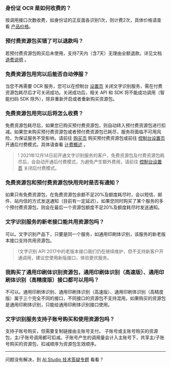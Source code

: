 ### 身份证 OCR 是如何收费的？
按调用接口次数收费，如身份证的正反面各识别1次，则计费2次，具体价格请查看 [产品价格](https://cloud.tencent.com/document/product/866/17619#.E4.BA.A7.E5.93.81.E4.BB.B7.E6.A0.BC)。

### 预付费资源包买错了可以退款吗？
若预付费资源包购买后未使用，支持7天内（含7天）无理由全额退款。详见文档 [退费说明](https://cloud.tencent.com/document/product/866/30577) 。

### 免费资源包用完以后能否自动停服？
当您不再需要 OCR 服务，您可以在控制台 [设置页](https://console.cloud.tencent.com/ocr/v2/settings) 关闭文字识别服务，需在付费资源包耗尽后才可关闭成功。关闭成功后，相关 API 和 SDK 将不能成功调用（智能扫码 SDK 除外），除非重新开启或者重新购买资源包。

### 免费资源包用完以后将怎么收费？
免费资源包耗尽后，如果您已购买预付费资源包，则自动转入预付费资源包进行扣减。如果您未购买预付费资源包或者预付费资源包已耗尽，服务将面临不可用风险，为保证服务不受影响，请前往 [购买页](https://buy.cloud.tencent.com/iai_ocr) 购买预付费资源包或前往 [控制台设置页](https://console.cloud.tencent.com/ocr/settings) 开通后付费模式。具体请查看 [计费概述](https://cloud.tencent.com/document/product/866/17619) 。
>! 2021年12月14日前开通文字识别服务的客户，免费资源包及付费资源包耗尽后，会自动开通后付费模式，为避免产生额外费用，请前往 [控制台设置页](https://console.cloud.tencent.com/ocr/settings) 关闭后付费模式。

### 免费资源包和预付费资源包快用完时是否有通知？
如果只有免费资源包，在免费资源包余额不足20%及额度耗尽时，会以短信、邮件、站内信的方式发送通知（目前有一定延迟）。如果您同时购买了某个服务的多个预付费资源包，则会在最后一个资源包额度不足20%及额度耗尽时发送通知。

### 文字识别服务的新老接口能共用资源包吗？
可以。文字识别产品下，只要是同一个服务，如通用印刷体识别，该服务的新老版本接口支持共用资源包。
>!文字识别 API 2017中的老版本接口我们仍在继续维护，但不支持新客户开通调用，建议您使用新版接口，体验更优服务。

### 我购买了通用印刷体识别资源包，通用印刷体识别（高速版）、通用印刷体识别（高精度版）接口都可以用吗？
不可以。通用印刷体识别、通用印刷体识别（高速版）、通用印刷体识别（高精度版）属于三个完全不同的接口，不同接口的资源包不支持混用。如果购买的资源包是通用印刷体识别，只能给通用印刷体识别接口使用。

### 文字识别服务支持子账号购买和使用资源包吗？
支持子账号购买，但需要复制链接由主账号支付。
子账号或主账号购买的资源包，主/子账号调用都可扣减。子账号产生的调用量会计入主账号下，共享主/子账号购买的资源包，扣减顺序为资源包生效顺序。

------------------------------------------------------
问题没有解决，到 [AI Studio 技术答疑专题](https://aistudio.cloud.tencent.com/faq) 看看？
